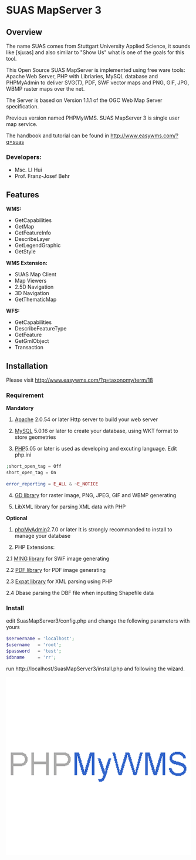 # SUAS MapServer 3

## Overview

The name SUAS comes from Stuttgart University Applied Science, it sounds like [sju:as] and also similar to "Show Us" what is one of the goals for this tool.

This Open Source SUAS MapServer is implemented using free ware tools: Apache Web Server, PHP with Libriaries, MySQL database and PHPMyAdmin to deliver SVG(T), PDF, SWF vector maps and PNG, GIF, JPG, WBMP raster maps over the net.

The Server is based on Version 1.1.1 of the OGC Web Map Server specification.

Previous version named PHPMyWMS. SUAS MapServer 3 is single user map service.

The handbook and tutorial can be found in http://www.easywms.com/?q=suas


### Developers: 

* Msc. LI Hui
* Prof. Franz-Josef Behr

## Features

**WMS:**
* GetCapabilities
* GetMap
* GetFeatureInfo
* DescribeLayer
* GetLegendGraphic
* GetStyle

**WMS Extension:**
* SUAS Map Client
* Map Viewers
* 2.5D Navigation
* 3D Navigation
* GetThematicMap

**WFS:**
* GetCapabilities
* DescribeFeatureType
* GetFeature
* GetGmlObject
* Transaction

## Installation

Please visit http://www.easywms.com/?q=taxonomy/term/18


### Requirement

**Mandatory**

1. [Apache][Apache] 2.0.54 or later
Http server to build your web server

2. [MySQL][MySQL] 5.0.16 or later
to create your database, using WKT format to store geometries

3. [PHP][PHP]5.05 or later
is used as developing and excuting language. Edit php.ini
```php
;short_open_tag = Off
short_open_tag = On
```

```php
error_reporting = E_ALL & ~E_NOTICE
```


4. [GD library][GD_library]
for raster image, PNG, JPEG, GIF and WBMP generating

5. LibXML library
for parsing XML data with PHP

[Apache]:http://www.apache.org/

[MySQL]:http://www.mysql.com/

[PHP]:http://www.php.net/

[GD_library]:http://www.boutell.com/gd/


**Optional**

1. [phpMyAdmin][phpMyAdmin]2.7.0 or later
It is strongly recommanded to install to manage your database

2. PHP Extensions:
 
2.1 [MING library][MING_library]
for SWF image generating

2.2 [PDF library][PDF_library]
for PDF image generating

2.3 [Expat library][Expat_library]
for XML parsing using PHP

2.4 Dbase
parsing the DBF file when inputting Shapefile data

[phpMyAdmin]:http://www.phpmyadmin.net/

[MING_library]:http://ming.sourceforge.net/

[PDF_library]:http://www.pdflib.com/

[Expat_library]:http://www.jclark.com/xml/expat.html


### Install

edit SuasMapServer3/config.php and change the following parameters with yours

```php
$servername = 'localhost';
$username   = 'root';
$password   = 'test';
$dbname     = 'rr';
```


run http://localhost/SuasMapServer3/install.php and following the wizard.



![Demo ](https://raw.githubusercontent.com/mobabel/SuasMapServer3/master/demo.gif "Demo ")
